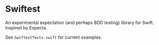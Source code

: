 Swiftest
========

An experimental expectation (and perhaps BDD testing) library for Swift. Inspired by Expecta.

See `SwiftestTests.swift` for current examples.
